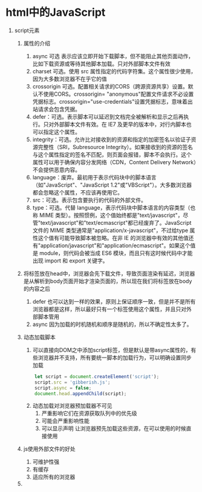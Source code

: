 # html中的JavaScript

1. script元素
    1. 属性的介绍
        1. async 可选 表示应该立即开始下载脚本，但不能阻止其他页面动作，比如下载资源或等待其他脚本加载。只对外部脚本文件有效
        2. charset 可选。使用 src 属性指定的代码字符集。这个属性很少使用，因为大多数浏览器不在乎它的值
        3. crossorigin 可选。配置相关请求的CORS（跨源资源共享）设置。默认不使用CORS。crossorigin= "anonymous"配置文件请求不必设置凭据标志。crossorigin="use-credentials"设置凭据标志，意味着出站请求会包含凭据。
        4. defer：可选。表示脚本可以延迟到文档完全被解析和显示之后再执行。只对外部脚本文件有效。在 IE7 及更早的版本中，对行内脚本也可以指定这个属性。
        5. integrity：可选。允许比对接收到的资源和指定的加密签名以验证子资源完整性（SRI，Subresource Integrity）。如果接收到的资源的签名与这个属性指定的签名不匹配，则页面会报错，脚本不会执行。这个属性可以用于确保内容分发网络（CDN，Content Delivery Network）不会提供恶意内容。
        6. language：废弃。最初用于表示代码块中的脚本语言（如"JavaScript"、"JavaScript 1.2"或"VBScript"）。大多数浏览器都会忽略这个属性，不应该再使用它。
        7. src：可选。表示包含要执行的代码的外部文件。
        8. type：可选。代替 language，表示代码块中脚本语言的内容类型（也称 MIME 类型）。按照惯例，这个值始终都是"text/javascript"，尽管"text/javascript"和"text/ecmascript"都已经废弃了。JavaScript 文件的 MIME 类型通常是"application/x-javascript"，不过给type 属性这个值有可能导致脚本被忽略。在非 IE 的浏览器中有效的其他值还有"application/javascript"和"application/ecmascript"。如果这个值是 module，则代码会被当成 ES6 模块，而且只有这时候代码中才能出现 import 和 export 关键字。

    2. 将标签放在head中，浏览器会先下载文件，导致页面渲染有延迟，浏览器是从解析到body页面开始才渲染页面的，所以现在我们将标签放在body的内容之后
        1. defer 也可以达到一样的效果，原则上保证顺序一致，但是并不是所有浏览器都是这样，所以最好只有一个标签使用这个属性，并且只对外部脚本管用
        2. async 因为加载的时机随机和顺序是随机的，所以不确定性太多了。
    3. 动态加载脚本
        1. 可以直接向DOM之中添加script标签，但是默认是带async属性的，有些浏览器并不支持，所有要统一脚本的加载行为，可以明确设置同步加载
        ```javascript
            let script = document.createElement('script'); 
            script.src = 'gibberish.js'; 
            script.async = false; 
            document.head.appendChild(script);
        ```
        2. 动态加载对浏览器预加载器不可见
            1. 严重影响它们在资源获取队列中的优先级
            2. 可能会严重影响性能
            3. 可以显示声明 <link rel="preload" href="gibberish.js"> 让浏览器预先加载这些资源，在可以使用的时候直接使用
    
    4. js使用外部文件的好处
        1. 可维护性强
        2. 有缓存
        3. 适应所有的浏览器
    5. 